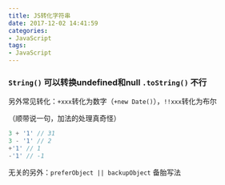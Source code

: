 ```yaml
---
title: JS转化字符串
date: 2017-12-02 14:41:59
categories:
- JavaScript
tags:
- JavaScript
---
```


### `String()` 可以转换undefined和null `.toString()` 不行

另外常见转化：`+xxx`转化为数字（`+new Date()`），`!!xxx`转化为布尔

<!-- more -->

（顺带说一句，加法的处理真奇怪）

``` JavaScript
3 + '1' // 31
3 - '1' // 2
+'1' // 1
-'1' // -1
```

无关的另外：`preferObject || backupObject` 备胎写法
